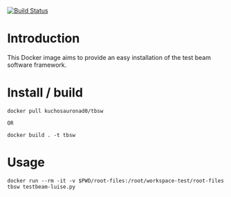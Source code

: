 [![Build Status](https://travis-ci.org/kuchosauronad0/tbsw.svg?branch=master)](https://travis-ci.org/kuchosauronad0/tbsw)
# Introduction
This Docker image aims to provide an easy  installation of the test beam software framework.
# Install / build
```
docker pull kuchosauronad0/tbsw

OR

docker build . -t tbsw
```
# Usage
```
docker run --rm -it -v $PWD/root-files:/root/workspace-test/root-files tbsw testbeam-luise.py
```
